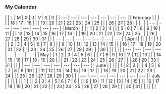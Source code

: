 ### My Calendar


| | L | M | X | J | V | S | D |
| --- | --- | --- | --- | --- | --- | --- |
| February |  |  |  |  | 16 | 17 | 18 |
| | 19 | 20 | 21 | 22 | 23 | 24 | 25 |
| | 26 | 27 | 28 |  |  |  |  |
| --- | --- | --- | --- | --- | --- | --- |
| March |  |  |  | 1 | 2 | 3 | 4 |
| | 5 | 6 | 7 | 8 | 9 | 10 | 11 |
| | 12 | 13 | 14 | 15 | 16 | 17 | 18 |
| | 19 | 20 | 21 | 22 | 23 | 24 | 25 |
| | 26 | 27 | 28 | 29 | 30 | 31 |  |
| --- | --- | --- | --- | --- | --- | --- |
| April |  |  |  |  |  |  | 1 |
| | 2 | 3 | 4 | 5 | 6 | 7 | 8 |
| | 9 | 10 | 11 | 12 | 13 | 14 | 15 |
| | 16 | 17 | 18 | 19 | 20 | 21 | 22 |
| | 23 | 24 | 25 | 26 | 27 | 28 | 29 |
| | 30 |  |  |  |  |  | 
| --- | --- | --- | --- | --- | --- | --- |
| May |  | 1 | 2 | 3 | 4 | 5 | 6 |
| | 7 | 8 | 9 | 10 | 11 | 12 | 13 |
| | 14 | 15 | 16 | 17 | 18 | 19 | 20 |
| | 21 | 22 | 23 | 24 | 25 | 26 | 27 |
| | 28 | 29 | 30 | 31 |  |  |  |
| --- | --- | --- | --- | --- | --- | --- |
| June |  |  |  |  | 1 | 2 | 3 |
| | 4 | 5 | 6 | 7 | 8 | 9 | 10 |
| | 11 | 12 | 13 | 14 | 15 | 16 | 17 |
| | 18 | 19 | 20 | 21 | 22 | 23 | 24 |
| | 25 | 26 | 27 | 28 | 29 | 30 |  |
| --- | --- | --- | --- | --- | --- | --- |
| July |  |  |  |  |  |  | 1 |
| | 2 | 3 | 4 | 5 | 6 | 7 | 8 |
| | 9 | 10 | 11 | 12 | 13 | 14 | 15 |
| | 16 | 17 | 18 | 19 | 20 | 21 | 22 |
| | 23 | 24 | 25 | 26 | 27 | 28 | 29 |
| | 30 | 31 |  |  |  |  |  |

